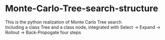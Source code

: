 # Monte-Carlo-Tree-search-structure
This is the python realization of Monte Carlo Tree search</br>
Including a class Tree and a class node, integrated with Select -> Expand -> Rollout -> Back-Propogate four steps
